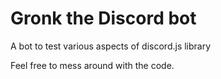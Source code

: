 # Gronk the Discord bot
A bot to test various aspects of discord.js library

Feel free to mess around with the code.
